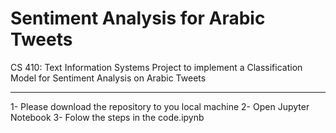 # Sentiment Analysis for Arabic Tweets
CS 410: Text Information Systems Project to implement a Classification Model for Sentiment Analysis on Arabic Tweets 

-------------------
1- Please download the repository to you local machine
2- Open Jupyter Notebook 
3- Folow the steps in the code.ipynb
